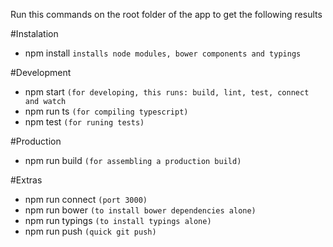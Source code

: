 Run this commands on the root folder of the app to get the following results

#Instalation
* npm install `installs node modules, bower components and typings`

#Development
* npm start `(for developing, this runs: build, lint, test, connect and watch`
* npm run ts `(for compiling typescript)`
* npm test `(for runing tests)`


#Production
* npm run build `(for assembling a production build)`

#Extras
* npm run connect `(port 3000)`
* npm run bower `(to install bower dependencies alone)`
* npm run typings `(to install typings alone)`
* npm run push `(quick git push)`
